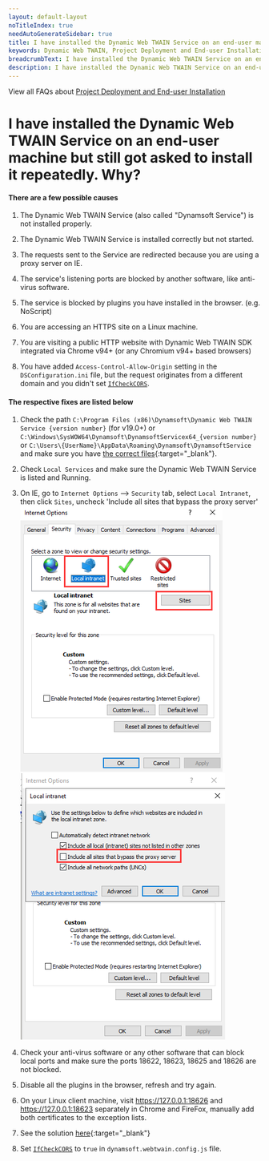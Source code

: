 ```yaml
---
layout: default-layout
noTitleIndex: true
needAutoGenerateSidebar: true
title: I have installed the Dynamic Web TWAIN Service on an end-user machine but still got asked to install it repeatedly. Why?
keywords: Dynamic Web TWAIN, Project Deployment and End-user Installation, install, repeatedly
breadcrumbText: I have installed the Dynamic Web TWAIN Service on an end-user machine but still got asked to install it repeatedly. Why?
description: I have installed the Dynamic Web TWAIN Service on an end-user machine but still got asked to install it repeatedly. Why?
---
```


View all FAQs about [Project Deployment and End-user Installation](
https://www.dynamsoft.com/web-twain/docs/faq/#project-deployment-and-end-user-installation)

# I have installed the Dynamic Web TWAIN Service on an end-user machine but still got asked to install it repeatedly. Why?

#### There are a few possible causes

1. The Dynamic Web TWAIN Service (also called "Dynamsoft Service") is not installed properly.

2. The Dynamic Web TWAIN Service is installed correctly but not started.

3. The requests sent to the Service are redirected because you are using a proxy server on IE.

4. The service's listening ports are blocked by another software, like anti-virus software.

5. The service is blocked by plugins you have installed in the browser. (e.g. NoScript)

6. You are accessing an HTTPS site on a Linux machine.

7. You are visiting a public HTTP website with Dynamic Web TWAIN SDK integrated via Chrome v94+ (or any Chromium v94+ based browsers)

8. You have added `Access-Control-Allow-Origin` setting in the `DSConfiguration.ini` file, but the request originates from a different domain and you didn't set [`IfCheckCORS`](/_articles/extended-usage/dynamsoft-service-configuration.md#access-control-allow-origin).

#### The respective fixes are listed below

1. Check the path `C:\Program Files (x86)\Dynamsoft\Dynamic Web TWAIN Service {version number}` (for v19.0+) or `C:\Windows\SysWOW64\Dynamsoft\DynamsoftServicex64_{version number}` or `C:\Users\{UserName}\AppData\Roaming\Dynamsoft\DynamsoftService` and make sure you have [the correct files](/_articles/docs/extended-usage/dynamsoft-service-configuration.md#related-files-and-folders){:target="_blank"}.

2. Check `Local Services` and make sure the Dynamic Web TWAIN Service is listed and Running.

3. On IE, go to `Internet Options` --> `Security` tab, select `Local Intranet`, then click `Sites`, uncheck 'Include all sites that bypass the proxy server'  
   ![why-is-the-browser-prompting-me-to-install-dynamsoft-service-repeatedly-1](/assets/imgs/why-is-the-browser-prompting-me-to-install-dynamsoft-service-repeatedly-1.png)
   ![why-is-the-browser-prompting-me-to-install-dynamsoft-service-repeatedly-2](/assets/imgs/why-is-the-browser-prompting-me-to-install-dynamsoft-service-repeatedly-2.png)

4. Check your anti-virus software or any other software that can block local ports and make sure the ports 18622, 18623, 18625 and 18626 are not blocked.

5. Disable all the plugins in the browser, refresh and try again.

6. On your Linux client machine, visit https://127.0.0.1:18626 and https://127.0.0.1:18623 separately in Chrome and FireFox, manually add both certificates to the exception lists.

7. See the solution [here](/_articles/docs/faq/http-insecure-websites-in-chromium-browser.md){:target="_blank"}

8. Set [`IfCheckCORS`](/_articles/info/api/Dynamsoft_WebTwainEnv.md#ifcheckcors) to `true` in `dynamsoft.webtwain.config.js` file.